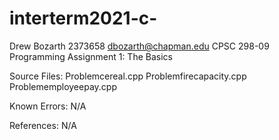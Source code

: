 # interterm2021-c-

Drew Bozarth
2373658
dbozarth@chapman.edu
CPSC 298-09
Programming Assignment 1: The Basics

Source Files:
Problemcereal.cpp
Problemfirecapacity.cpp
Problememployeepay.cpp

Known Errors:
N/A

References:
N/A
